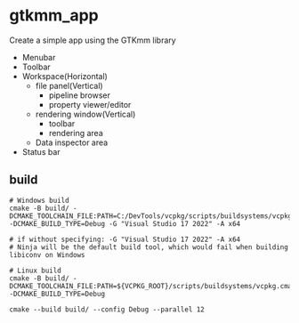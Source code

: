# gtkmm_app

Create a simple app using the GTKmm library

- Menubar
- Toolbar
- Workspace(Horizontal)
  - file panel(Vertical)
    - pipeline browser
    - property viewer/editor
  - rendering window(Vertical)
    - toolbar
    - rendering area
  - Data inspector area
- Status bar

## build

```[]
# Windows build
cmake -B build/ -DCMAKE_TOOLCHAIN_FILE:PATH=C:/DevTools/vcpkg/scripts/buildsystems/vcpkg.cmake -DCMAKE_BUILD_TYPE=Debug -G "Visual Studio 17 2022" -A x64

# if without specifying: -G "Visual Studio 17 2022" -A x64
# Ninja will be the default build tool, which would fail when building libiconv on Windows

# Linux build
cmake -B build/ -DCMAKE_TOOLCHAIN_FILE:PATH=${VCPKG_ROOT}/scripts/buildsystems/vcpkg.cmake -DCMAKE_BUILD_TYPE=Debug

cmake --build build/ --config Debug --parallel 12
```

